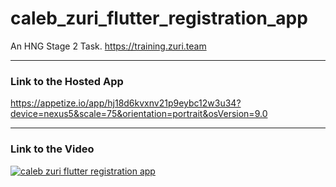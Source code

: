 # caleb_zuri_flutter_registration_app

An HNG Stage 2 Task. https://training.zuri.team

---

### Link to the Hosted App

https://appetize.io/app/hj18d6kvxnv21p9eybc12w3u34?device=nexus5&scale=75&orientation=portrait&osVersion=9.0

---

### Link to the Video 

[![caleb zuri flutter registration app](https://media2.giphy.com/media/sVXqxEBMOHlgrQHCii/giphy.gif?cid=790b7611e943e1ef99ebfd0684394e016fde65ea956cfa31&rid=giphy.gif&ct=g)](https://media.giphy.com/media/sVXqxEBMOHlgrQHCii/giphy.gif?cid=790b7611e943e1ef99ebfd0684394e016fde65ea956cfa31&rid=giphy.gif&ct=g)
